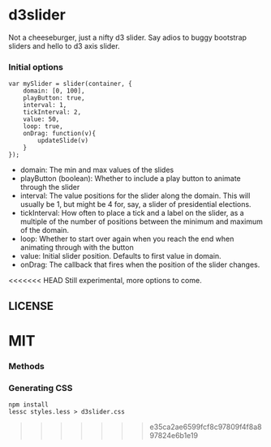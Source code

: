 d3slider
========

Not a cheeseburger, just a nifty d3 slider. Say adios to buggy bootstrap sliders and hello to d3 axis slider.

### Initial options

	var mySlider = slider(container, {
		domain: [0, 100],
		playButton: true,
		interval: 1,
		tickInterval: 2,
		value: 50,
		loop: true,
		onDrag: function(v){
			updateSlide(v)
		}
	});		

+ domain: The min and max values of the slides
+ playButton (boolean): Whether to include a play button to animate through the slider
+ interval: The value positions for the slider along the domain. This will usually be 1, but might be 4 for, say, a slider of presidential elections.
+ tickInterval: How often to place a tick and a label on the slider, as a multiple of the number of positions between the minimum and maximum of the domain.
+ loop: Whether to start over again when you reach the end when animating through with the button
+ value: Initial slider position. Defaults to first value in domain.
+ onDrag: The callback that fires when the position of the slider changes.

<<<<<<< HEAD
Still experimental, more options to come. 

## LICENSE
MIT
=======
### Methods

### Generating CSS

	npm install
	lessc styles.less > d3slider.css
>>>>>>> e35ca2ae6599fcf8c97809f4f8a897824e6b1e19
